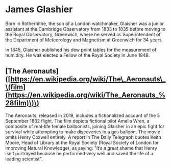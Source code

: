 # James Glashier

Born in Rotherhithe, the son of a London watchmaker, Glaisher was a junior assistant at the Cambridge Observatory from 1833 to 1835 before moving to the Royal Observatory, Greenwich, where he served as Superintendent of the Department of Meteorology and Magnetism at Greenwich for 34 years.

In 1845, Glaisher published his dew point tables for the measurement of humidity. He was elected a Fellow of the Royal Society in June 1849.

## \[The Aeronauts\]\([https://en.wikipedia.org/wiki/The\_Aeronauts\_\(film](https://en.wikipedia.org/wiki/The_Aeronauts_%28film)\)\)

The Aeronauts, released in 2019, includes a fictionalized account of the 5 September 1862 flight. The film depicts fictional pilot Amelia Wren, a composite of real-life female balloonists, joining Glaisher in an epic fight for survival while attempting to make discoveries in a gas balloon. The movie omits Henry Coxwell entirely. A report in The Daily Telegraph quotes Keith Moore, Head of Library at the Royal Society \(Royal Society of London for Improving Natural Knowledge\), as saying: "It’s a great shame that Henry isn’t portrayed because he performed very well and saved the life of a leading scientist".

